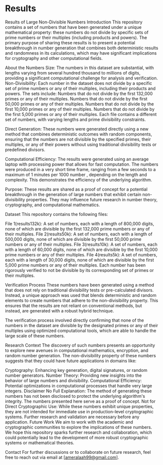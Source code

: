 # Results

Results of Large Non-Divisible Numbers
Introduction
This repository contains a set of numbers that have been generated under a unique mathematical property: these numbers do not divide by specific sets of prime numbers or their multiples (including products and powers). The primary purpose of sharing these results is to present a potential breakthrough in number generation that combines both deterministic results and randomness in its calculations, which may have significant implications for cryptography and other computational fields.

About the Numbers
Size: The numbers in this dataset are substantial, with lengths varying from several hundred thousand to millions of digits, providing a significant computational challenge for analysis and verification.
Non-Divisibility: Each number in the dataset does not divide by a specific set of prime numbers or any of their multiples, including their products and powers. The sets include:
Numbers that do not divide by the first 132,000 primes or any of their multiples.
Numbers that do not divide by the first 50,000 primes or any of their multiples.
Numbers that do not divide by the first 10,000 primes or any of their multiples.
Numbers that do not divide by the first 5,000 primes or any of their multiples.
Each file contains a different set of numbers, with varying lengths and prime divisibility constraints.

Direct Generation: These numbers were generated directly using a new method that combines deterministic outcomes with random components, ensuring that the numbers are not divisible by the specified primes, their multiples, or any of their powers without using traditional divisibility tests or predefined divisors.

Computational Efficiency: The results were generated using an average laptop with processing power that allows for fast computation. The numbers were produced in a very short time frame, ranging from a few seconds to a maximum of 1 minutes per 1000 number , depending on the length and complexity. This demonstrates the efficiency of the underlying algorithm.

Purpose: These results are shared as a proof of concept for a potential breakthrough in the generation of large numbers that exhibit certain non-divisibility properties. They may influence future research in number theory, cryptography, and computational mathematics.

Dataset
This repository contains the following files:

File 1(results132k): A set of numbers, each with a length of 800,000 digits, none of which are divisible by the first 132,000 prime numbers or any of their multiples.
File 2(results50k): A set of numbers, each with a length of 500,000 digits, none of which are divisible by the first 50,000 prime numbers or any of their multiples.
File 3(results10k): A set of numbers, each with a length of 60,000 digits, none of which are divisible by the first 10,000 prime numbers or any of their multiples.
File 4(results5k): A set of numbers, each with a length of 30,000 digits, none of which are divisible by the first 5,000 prime numbers or any of their multiples.
Each number has been rigorously verified to not be divisible by its corresponding set of primes or their multiples.

Verification Process
These numbers have been generated using a method that does not rely on traditional divisibility tests or pre-calculated divisors. Instead, a unique approach was used that blends deterministic and random elements to create numbers that adhere to the non-divisibility property. This ensures that the results are not reliant on conventional methods, but instead, are generated with a robust hybrid technique.

The verification process involved directly confirming that none of the numbers in the dataset are divisible by the designated primes or any of their multiples using optimized computational tools, which are able to handle the large scale of these numbers.

Research Context
The discovery of such numbers presents an opportunity to explore new avenues in computational mathematics, encryption, and random number generation. The non-divisibility property of these numbers suggests that they could have future applications in domains like:

Cryptography: Enhancing key generation, digital signatures, or random number generators.
Number Theory: Providing new insights into the behavior of large numbers and divisibility.
Computational Efficiency: Potential optimizations in computational processes that handle very large integers.
Disclaimer
No Full Explanation: The method of generating these numbers has not been disclosed to protect the underlying algorithm's integrity. The numbers presented here serve as a proof of concept.
Not for Direct Cryptographic Use: While these numbers exhibit unique properties, they are not intended for immediate use in production-level cryptographic systems. Further research and validation are necessary before any application.
Future Work
We aim to work with the academic and cryptographic communities to explore the implications of these numbers. We hope this repository sparks further research and collaboration, which could potentially lead to the development of more robust cryptographic systems or mathematical theories.

Contact
For further discussions or to collaborate on future research, feel free to reach out via email at [ameralaah99@gmail.com].

